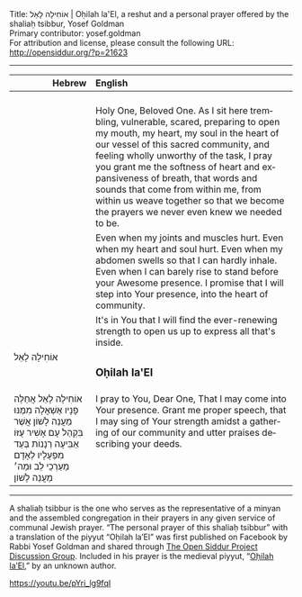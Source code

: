 <html>
<head></head>
<body>
Title: אוֹחִילָה לָאֵל | Oḥilah la'El, a reshut and a personal prayer offered by the shaliaḥ tsibbur, Yosef Goldman<br />
Primary contributor: yosef.goldman<br />
For attribution and license, please consult the following URL: <a href="http://opensiddur.org/?p=21623">http://opensiddur.org/?p=21623</a>
<p />
<hr />

<table style="margin-left: auto;margin-right: auto;" class="draggable">
<thead><tr><th id="x" style="text-align: right;">Hebrew</th><th style="text-align: left;">English</th></tr></thead>
<tbody>
<tr><td style="vertical-align:top;">
<div class="liturgy" lang="he">

</span></div></td>
 
<td style="vertical-align:top;">
<div class="english" lang="en">

</div></td></tr>


<tr><td style="vertical-align:top;">
<div class="liturgy" lang="he">

</span></div></td>
 
<td style="vertical-align:top;">
<div class="english" lang="en">
Holy One, Beloved One. 
As I sit here trembling, 
vulnerable, scared, 
preparing to open my mouth, my heart, 
my soul in the heart of our vessel of this sacred community, 
and feeling wholly unworthy of the task, 
I pray you grant me the softness of heart 
and expansiveness of breath, 
that words and sounds 
that come from within me, 
from within us 
weave together 
so that we become the prayers 
we never even knew we needed to be. 
</div></td></tr>


<tr><td style="vertical-align:top;">
<div class="liturgy" lang="he">

</span></div></td>
 
<td style="vertical-align:top;">
<div class="english" lang="en">
Even when my joints and muscles hurt. 
Even when my heart and soul hurt. 
Even when my abdomen swells 
so that I can hardly inhale. 
Even when I can barely rise 
to stand before your Awesome presence. 
I promise 
that I will step into Your presence, 
into the heart of community. 
</div></td></tr>


<tr><td style="vertical-align:top;">
<div class="liturgy" lang="he">

</span></div></td>
 
<td style="vertical-align:top;">
<div class="english" lang="en">
It's in You 
that I will find 
the ever-renewing strength 
to open us up 
to express all that's inside.
</div></td></tr>


<tr><td style="vertical-align:top;">
<div class="liturgy" lang="he">
אוֹחִילָה לָאֵל 
</span></div></td>
 
<td style="vertical-align:top;">
<div class="english" lang="en">
<h3>Oḥilah la'El</h3>
</div></td></tr>


<tr><td style="vertical-align:top;">
<div class="liturgy" lang="he">
אוֹחִילָה לָאֵל 
אֲחַלֶּה פָנָיו	
אֶשְׁאֲלָה מִמֶּנּוּ מַעֲנֵה לָשׁוֹן 
אֲשֶׁר בִּקְהַל עָם אָשִׁיר עֻזּוֹ 
אַבִּיעָה רְנָנוֹת בְּעַד מִפְעָלָיו 
לְאָדָם מַעַרְכֵי לֵב וּמֵה׳ מַעֲנֵה לָשׁוֹן 
</span></div></td>
 
<td style="vertical-align:top;">
<div class="english" lang="en">
I pray to You, Dear One, 
That I may come into Your presence.
Grant me proper speech, 
that I may sing of Your strength 
amidst a gathering of our community
and utter praises describing your deeds.
</div></td></tr>
</tbody></table>

<hr />

A shaliaḥ tsibbur is the one who serves as the representative of a minyan and the assembled congregation in their prayers in any given service of communal Jewish prayer. “The personal prayer of this shaliaḥ tsibbur” with a translation of the piyyut “Oḥilah la’El” was first published on Facebook by Rabbi Yosef Goldman and shared through <a href="https://www.facebook.com/groups/opensiddur/permalink/10155993896242746/">The Open Siddur Project Discussion Group</a>. Included in his prayer is the medieval piyyut, “<a href="http://web.nli.org.il/sites/nlis/he/song/Pages/Song.aspx?SongID=565#7,135,2465,707">Oḥilah la’El</a>,” by an unknown author.


https://youtu.be/pYri_lg9fqI

&nbsp;
</body>
</html>